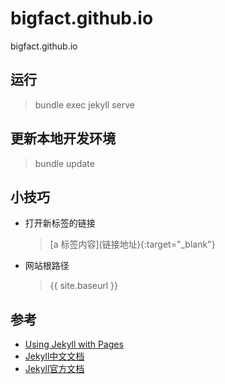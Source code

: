 # bigfact.github.io
bigfact.github.io

## 运行
> bundle exec jekyll serve

## 更新本地开发环境
> bundle update

## 小技巧
* 打开新标签的链接
  > [a 标签内容]\(链接地址){:target="_blank"}
* 网站根路径
  > {{ site.baseurl }}

## 参考
* [Using Jekyll with Pages](https://help.github.com/articles/using-jekyll-as-a-static-site-generator-with-github-pages/)
* [Jekyll中文文档](http://jekyll.bootcss.com/docs/home/)
* [Jekyll官方文档](http://jekyllrb.com)